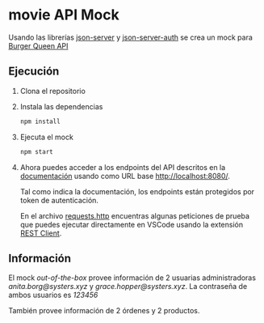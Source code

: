 # movie API Mock

Usando las librerías [json-server](https://github.com/typicode/json-server) 
y [json-server-auth](https://github.com/jeremyben/json-server-auth) 
se crea un mock para 
[Burger Queen API](https://app.swaggerhub.com/apis/ssinuco/BurgerQueenAPI/2.0.0)

## Ejecución

1. Clona el repositorio
2. Instala las dependencias
    ```bash
    npm install
    ```
3. Ejecuta el mock
    ```bash
    npm start
    ```
4. Ahora puedes acceder a los endpoints del API descritos en la 
[documentación](https://app.swaggerhub.com/apis/ssinuco/BurgerQueenAPI/2.0.0) 
usando como URL base [http://localhost:8080/](http://localhost:8080/).

    Tal como indica la documentación, los endpoints están protegidos 
    por token de autenticación.

    En el archivo [requests.http](./requests.http) encuentras 
    algunas peticiones de prueba que puedes ejecutar directamente 
    en VSCode usando la extensión 
    [REST Client](https://marketplace.visualstudio.com/items?itemName=humao.rest-client).

## Información

El mock _out-of-the-box_ provee información de 2 usuarias administradoras _anita.borg@systers.xyz_ y _grace.hopper@systers.xyz_. La contraseña de ambos usuarios es _123456_

También provee información de 2 órdenes y 2 productos.
